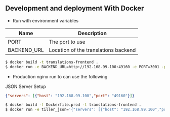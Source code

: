 ## Development and deployment With Docker

* Run with environment variables

| Name | Description
| ---- | -----------
| PORT | The port to use
| BACKEND_URL | Location of the translations backend

```bash
$ docker build -t translations-frontend .
$ docker run -e BACKEND_URL=http://192.168.99.100:49160 -e PORT=3001 -p 3001:3001 -d translation-frontend
```

* Production nginx run to can use the following

JSON Server Setup
```json
{"servers": [{"host": "192.168.99.100","port": "49160"}]}
```

```bash
$ docker build -f Dockerfile.prod -t translations-frontend .
$ docker run -e tiller_json='{"servers": [{"host": "192.168.99.100","port": "49160"}]}' -p 80:80 -d translation-frontend
```
